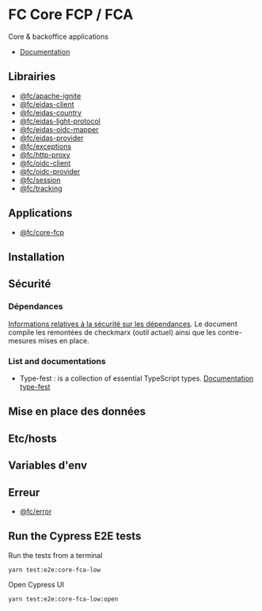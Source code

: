 # FC Core FCP / FCA

Core & backoffice applications

- [Documentation](_doc/README.md)

## Librairies

- [@fc/apache-ignite](libs/apache-ignite/README.md)
- [@fc/eidas-client](libs/eidas-client/README.md)
- [@fc/eidas-country](libs/eidas-country/README.md)
- [@fc/eidas-light-protocol](libs/eidas-light-protocol/README.md)
- [@fc/eidas-oidc-mapper](libs/eidas-oidc-mapper/README.md)
- [@fc/eidas-provider](libs/eidas-provider/README.md)
- [@fc/exceptions](libs/exceptions/README.md)
- [@fc/http-proxy](libs/http-proxy/README.md)
- [@fc/oidc-client](libs/oidc-client/README.md)
- [@fc/oidc-provider](libs/oidc-provider/README.md)
- [@fc/session](libs/session/README.md)
- [@fc/tracking](libs/tracking/README.md)

## Applications

- [@fc/core-fcp](apps/core-fcp/README.md)

## Installation

## Sécurité

### Dépendances

[Informations relatives à la sécurité sur les dépendances](_doc/sécurité-dépendances.md).
Le document compile les remontées de checkmarx (outil actuel) ainsi que les contre-mesures mises en place.

### List and documentations

- Type-fest : is a collection of essential TypeScript types. [Documentation type-fest](https://github.com/sindresorhus/type-fest)

## Mise en place des données

## Etc/hosts

## Variables d'env

## Erreur

- [@fc/error](libs/error/README.md)

## Run the Cypress E2E tests

Run the tests from a terminal
```
yarn test:e2e:core-fca-low
```

Open Cypress UI
```
yarn test:e2e:core-fca-low:open
```

